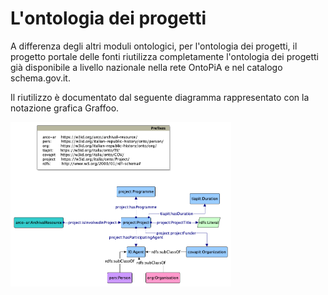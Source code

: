 # L'ontologia dei progetti

A differenza degli altri moduli ontologici, per l'ontologia dei progetti, il progetto portale delle fonti riutilizza completamente l'ontologia dei progetti già disponibile a livello nazionale nella rete OntoPiA e nel catalogo schema.gov.it.

Il riutilizzo è documentato dal seguente diagramma rappresentato con la notazione grafica Graffoo.


<img
    title="IIl riutilizzo dell'ontologia nazionale Project"
    src="./project.png"  
    width="70%"
    />
